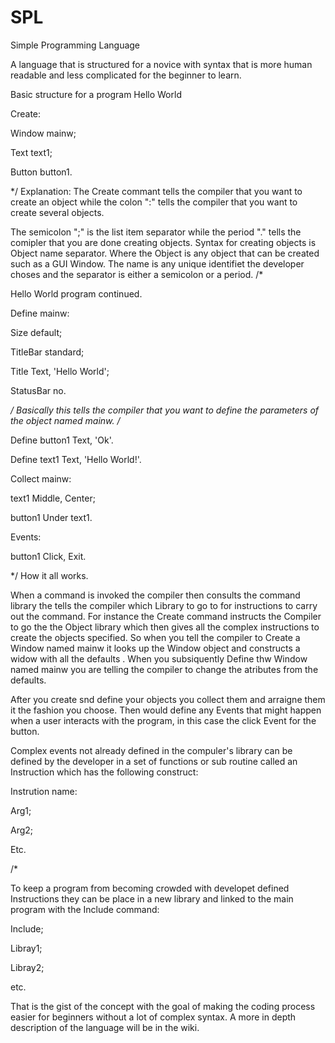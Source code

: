 # SPL
Simple Programming Language

A language that is structured for a novice with syntax that is more human readable and less complicated for the beginner to learn.

Basic structure for a program Hello World

Create:

Window mainw;

Text text1;

Button button1.

*/
Explanation: The Create commant tells the compiler that you want to create an object while the colon ":" tells the compiler that you want to create several objects.

The semicolon ";" is the list item separator while the period "." tells the comipler that you are done creating objects. Syntax for creating objects is Object name separator. Where the Object is any object that can be created such as a GUI Window. The name is any unique identifiet the developer choses and the separator is either a semicolon or a period.
/*

Hello World program continued.

Define mainw:

Size default;

TitleBar standard;

Title Text, 'Hello World';

StatusBar no.

*/
Basically this tells the compiler that you want to define the parameters of the object named mainw.
/*

Define button1 Text, 'Ok'.

Define text1 Text, 'Hello World!'.

Collect mainw:

text1 Middle, Center;

button1 Under text1.

Events:

button1 Click, Exit.

*/
How it all works.

When a command is invoked the compiler then consults the command library the tells the compiler which Library to go to for instructions to carry out the command. For instance the Create command instructs the Compiler to go the the Object library which then gives all the complex instructions to create the objects specified. So when you tell the compiler to Create a Window named mainw it looks up the Window object and constructs a widow with all the defaults . When you subsiquently Define thw Window named mainw you are telling the compiler to change the atributes from the defaults.

After you create snd define your objects you collect them and arraigne them it the fashion you choose. Then would define any Events that might happen when a user interacts with the program, in this case the click Event for the button.

Complex events not already defined in the compuler's library can be defined by the developer in a set of functions or sub routine called an Instruction which has the following construct:

Instrution name:

Arg1;

Arg2;

Etc.

/*

To keep a program from becoming crowded with developet defined Instructions they can be place in a new library and linked to the main program with the Include command:

Include;

Libray1;

Libray2;

etc.

That is the gist of the concept with the goal of making the coding process easier for beginners without a lot of complex syntax. A more in depth description of the language will be in the wiki.
